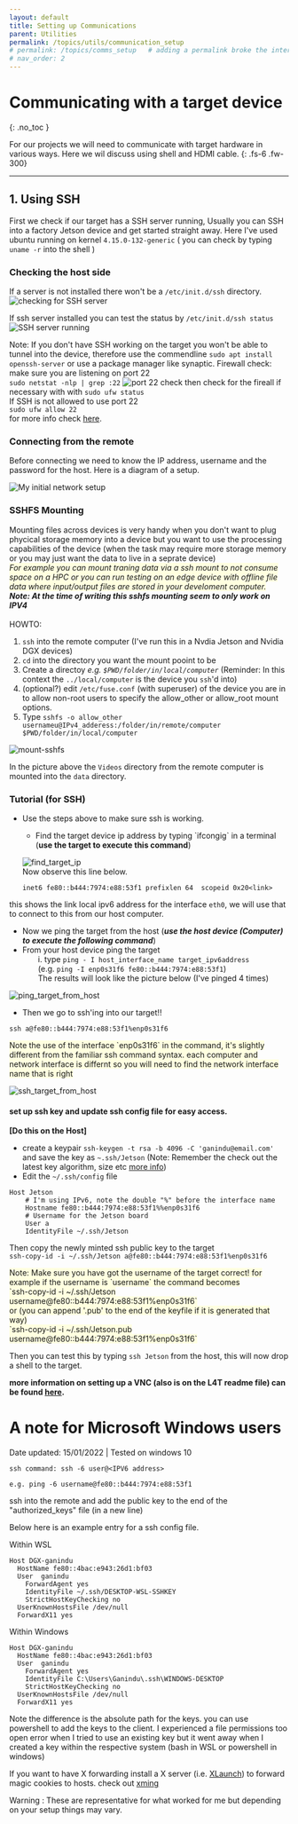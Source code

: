 ```yaml
---
layout: default
title: Setting up Communications
parent: Utilities
permalink: /topics/utils/communication_setup
# permalink: /topics/comms_setup   # adding a permalink broke the internal linking to a topic 
# nav_order: 2
---
```


# Communicating with a target device
{: .no_toc }

For our projects we will need to communicate with target hardware in various ways. Here we wil discuss using shell and HDMI cable.
{: .fs-6 .fw-300}
<!--
## Table of contents 
{: .no_toc .text-delta}

1. TOC
{:toc}
-->
--- 
## 1. Using SSH
First we check if our target has a SSH server running, Usually you can SSH into a factory Jetson device and get started straight away. Here I've used ubuntu running on kernel `4.15.0-132-generic` ( you can check by typing  `uname -r` into the shell )

### Checking the host side 

If a server is not installed there won't be a `/etc/init.d/ssh` directory.  
![checking for SSH server](communication_setup/check-ssh-fail.png)

If ssh server installed you can test the status by `/etc/init.d/ssh status`
![SSH server running](communication_setup/check-ssh-ok.png)

Note: If you don't have SSH working on the target you won't be able to tunnel into the device, therefore use the commendline `sudo apt install openssh-server` or use a package manager like synaptic.
Firewall check:
make sure you are listening on port 22 <br/>
`sudo netstat -nlp | grep :22`
![port 22 check](communication_setup/firewall_check.png)
then check for the fireall if necessary with with `sudo ufw status` <br/>
If SSH is not allowed to use port 22 <br/>
`sudo ufw allow 22` <br>
for more info check [here](https://unix.stackexchange.com/questions/105800/not-able-to-ssh-to-another-computer-but-can-ping-it).

### Connecting from the remote  

Before connecting we need to know the IP address, username and the password for the host. Here is a diagram of a setup. 

![My initial network setup](communication_setup/network_setup_1.png)

### SSHFS Mounting
Mounting files across devices is very handy when you don't want to plug phycical storage memory into a device but you want to use the processing capabilities of the device (when the task may require more storage memory or you may just want the data to live in a seprate device) 
<span style="background-color: lightYellow">
 <br/> *For example you can mount traning data via a ssh mount to not consume space on a HPC or you can run testing on an edge device with offline file data where input/output files are stored in your develoment computer.*   
</span>
***Note: At the time of writing this sshfs mounting seem to only work on IPV4*** <br/><br/>
HOWTO:
1. `ssh` into the remote computer (I've run this in a Nvdia Jetson and Nvidia DGX devices) 
2. `cd` into the directory you want the mount pooint to be
3. Create a directoy *e.g. `$PWD/folder/in/local/computer`* (Reminder: In this context the `../local/computer` is the device you `ssh`'d  into)
4. (optional?) edit `/etc/fuse.conf` (with superuser) of the device you are in to allow non-root users to specify the allow_other or allow_root mount options.
5. Type `sshfs -o allow_other usernameu@IPv4_adderess:/folder/in/remote/computer $PWD/folder/in/local/computer`

![mount-sshfs](communication_setup/sshfs-mount-pc-to-jetson.gif)
<!-- <img src="communication_setup/sshfs-mount-pc-to-jetson.gif" width="200" height="200" /> -->

In the picture above the `Videos` directory from the remote computer is mounted into the `data` directory. 



### Tutorial (for SSH)

- Use the steps above to make sure ssh is working.

	<ul>
		<li>
		Find the target device ip address by typing `ifcongig` in a terminal (<strong>use the target to execute this command</strong>) 
		</li>
	</ul>

	![find_target_ip](communication_setup/ifconfig_target.png)
	</br>
	Now observe this line below.
	```
	inet6 fe80::b444:7974:e88:53f1 prefixlen 64  scopeid 0x20<link>
	```

this shows the link local ipv6 address for the interface `eth0`, we will use that to connect to this from our host computer.

- Now we ping the target from the host (***use the host device (Computer) to execute the following command***)
- From your host device ping the target <br>
  i. type `ping - I host_interface_name target_ipv6address` <br>  (e.g. `ping -I enp0s31f6 fe80::b444:7974:e88:53f1`) <br>
  The results will look like the picture below (I've pinged 4 times)

![ping_target_from_host](communication_setup/ping_target_fom_host.png) 

- Then we go to ssh'ing into our target!! 

`ssh a@fe80::b444:7974:e88:53f1%enp0s31f6`


<span style="background-color:LightYellow">
Note the use of the interface `enp0s31f6` in the command, it's slightly different from the familiar ssh command syntax. each computer and network interface is differnt so you will need to find the 
network interface name that is right </span>



![ssh_target_from_host](communication_setup/ssh_target_from_host.png) 


#### set up ssh key and update ssh config file for easy access.  

**[Do this on the Host]** 

* create a keypair `ssh-keygen -t rsa -b 4096 -C 'ganindu@email.com'` and save the key as `~.ssh/Jetson` (Note: Remember the check out the latest key algorithm, size etc [more info](https://stackoverflow.com/questions/51834225/why-use-t-rsa-b-4096-with-ssh-keygen)) 
* Edit the `~/.ssh/config` file

```
Host Jetson 
	# I'm using IPv6, note the double "%" before the interface name 
	Hostname fe80::b444:7974:e88:53f1%%enp0s31f6
	# Username for the Jetson board 
	User a
	IdentityFile ~/.ssh/Jetson
```


Then copy the newly minted ssh public key to the target <br>
`ssh-copy-id -i ~/.ssh/Jetson a@fe80::b444:7974:e88:53f1%enp0s31f6`

<span style="background-color:LightYellow">
Note: Make sure you have got the username of the target correct! for example if the username is `username` the command becomes
<br>
`ssh-copy-id -i ~/.ssh/Jetson username@fe80::b444:7974:e88:53f1%enp0s31f6` <br/> or (you can append '.pub' to the end of the keyfile if it is generated that way) <br/> `ssh-copy-id -i ~/.ssh/Jetson.pub username@fe80::b444:7974:e88:53f1%enp0s31f6`
</span>

Then you can test this by typing `ssh Jetson` from the host, this will now drop a shell to the target.

**more information on setting up a VNC (also is on the L4T readme file) can be found [here](https://gist.github.com/dusty-nv/0329cd330edb608673a7c016be901be8).**


# A note for Microsoft Windows users 
Date updated: 15/01/2022 | Tested on windows 10 


```
ssh command: ssh -6 user@<IPV6 address>

e.g. ping -6 username@fe80::b444:7974:e88:53f1

``` 

ssh into the remote and add the public key to the end of the "authorized_keys" file (in a new line)

Below here is an example entry for a ssh config file.

Within WSL
```
Host DGX-ganindu
  HostName fe80::4bac:e943:26d1:bf03
  User	ganindu
	ForwardAgent yes
	IdentityFile ~/.ssh/DESKTOP-WSL-SSHKEY
	StrictHostKeyChecking no
  UserKnownHostsFile /dev/null
  ForwardX11 yes
```
Within Windows
```
Host DGX-ganindu
  HostName fe80::4bac:e943:26d1:bf03
  User	ganindu
	ForwardAgent yes
	IdentityFile C:\Users\Ganindu\.ssh\WINDOWS-DESKTOP
	StrictHostKeyChecking no
  UserKnownHostsFile /dev/null
  ForwardX11 yes
```

Note the difference is the absolute path for the keys. you can use powershell to add the keys to the client. I experienced a file permissions too open error when I tried to use an existing key 
but it went away when I created a key within the respective system (bash in WSL or powershell in windows)

If you want to have X forwarding install a X server (i.e. [XLaunch](https://x.cygwin.com/docs/xlaunch/display.html)) to forward magic cookies to hosts. 
check out [xming](https://sourceforge.net/projects/xming/)

Warning : These are representative for what worked for me but depending on your setup things may vary. 





